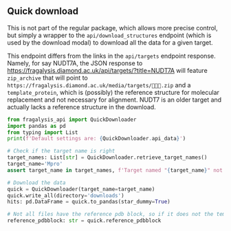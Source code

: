 ## Quick download

This is not part of the regular package, which allows more precise control, but simply a wrapper to
the `api/download_structures` endpoint (which is used by the download modal) to download all the data
for a given target.

This endpoint differs from the links in the `api/targets` endpoint response. Namely,
for say NUDT7A, the JSON response to https://fragalysis.diamond.ac.uk/api/targets/?title=NUDT7A
will feature `zip_archive` that will point to `https://fragalysis.diamond.ac.uk/media/targets/👾👾👾.zip`
and a `template_protein`, which is (possibly) the reference structure for molecular replacement and 
not necessary for alignment. NUDT7 is an older target and actually lacks a reference structure in the download.

```python
from fragalysis_api import QuickDownloader
import pandas as pd
from typing import List
print(f'Default settings are: {QuickDownloader.api_data}')

# Check if the target name is right
target_names: List[str] = QuickDownloader.retrieve_target_names()
target_name='Mpro'
assert target_name in target_names, f'Target named "{target_name}" not found in the list of targets'

# Download the data
quick = QuickDownloader(target_name=target_name)
quick.write_all(directory='downloads')
hits: pd.DataFrame = quick.to_pandas(star_dummy=True)

# Not all files have the reference pdb block, so if it does not the template is returned:
reference_pdbblock: str = quick.reference_pdbblock
```
